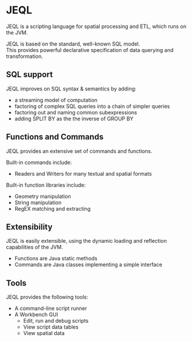 JEQL
====
JEQL is a scripting language for spatial processing and ETL, which runs on the JVM.  

JEQL is based on the standard, well-known SQL model.  
This provides powerful declarative specification of data querying and transformation.

SQL support
-----------

JEQL improves on SQL syntax & semantics by adding:

* a streaming model of computation
* factoring of complex SQL queries into a chain of simpler queries
* factoring out and naming common subexpressions
* adding SPLIT BY as the the inverse of GROUP BY
 
Functions and Commands
----------------------

JEQL provides an extensive set of commands and functions.

Built-in commands include:

* Readers and Writers for many textual and spatial formats
 
Built-in function libraries include:

* Geometry manipulation
* String manipulation
* RegEX matching and extracting

Extensibility
-------------

JEQL is easily extensible, using the dynamic loading and reflection capabilities of the JVM.

* Functions are Java static methods
* Commands are Java classes implementing a simple interface

Tools
-----
JEQL provides the following tools:

* A command-line script runner
* A Workbench GUI
  * Edit, run and debug scripts
  * View script data tables 
  * View spatial data
  



